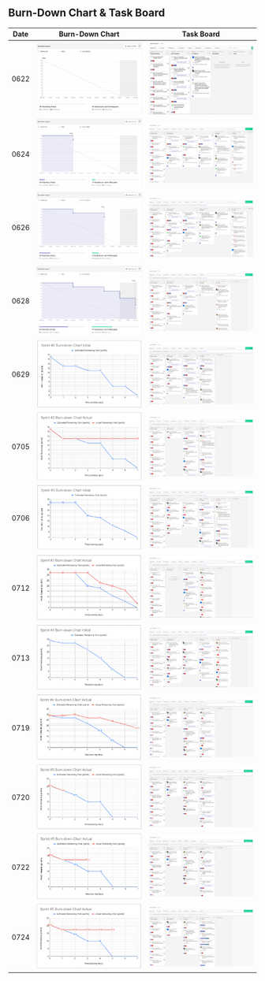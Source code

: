 ## Burn-Down Chart & Task Board

|Date|Burn-Down Chart|Task Board|
|----|---------------|----------|
|0622| ![](./0622-bdc.png) |  ![](./0622-tb.png)   |
|0624| ![](./0624-bdc.png) |  ![](./0624-tb.png)   |
|0626| ![](./0626-bdc.png) |  ![](./0626-tb.png)   |
|0628| ![](./0628-bdc.png) |  ![](./0628-tb.png)   |
|0629| ![](./sprint2-initial-bdc.png) |  ![](./sprint2-initial-tb.png)   |
|0705| ![](./sprint2-final-bdc.png) |  ![](./sprint2-final-tb.png)   |
|0706| ![](./sprint3-initial-bdc.png) |  ![](./sprint3-initial-tb.png)   |
|0712| ![](./sprint3-final-bdc.png) |  ![](./sprint3-final-tb.png)   |
|0713| ![](./sprint4-initial-bdc.png) |  ![](./sprint4-initial-tb.png)   |
|0719| ![](./sprint4-final-bdc.png) |  ![](./sprint4-final-tb.png)   |
|0720| ![](./0720-bdc.png) |  ![](./0720-tb.png)   |
|0722| ![](./0722-bdc.png) |  ![](./0722-tb.png)   |
|0724| ![](./0724-bdc.png) |  ![](./0724-tb.png)   |